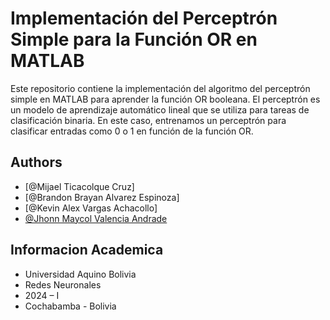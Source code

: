 
# Implementación del Perceptrón Simple para la Función OR en MATLAB

Este repositorio contiene la implementación del algoritmo del perceptrón simple en MATLAB para aprender la función OR booleana. El perceptrón es un modelo de aprendizaje automático lineal que se utiliza para tareas de clasificación binaria. En este caso, entrenamos un perceptrón para clasificar entradas como 0 o 1 en función de la función OR.

## Authors

- [@Mijael Ticacolque Cruz]
- [@Brandon Brayan Alvarez Espinoza]
- [@Kevin Alex Vargas Achacollo]
- [@Jhonn Maycol Valencia Andrade](https://github.com/JMaycol-Valencia)


## Informacion Academica

- Universidad Aquino Bolivia
- Redes Neuronales
- 2024 – I
- Cochabamba - Bolivia

